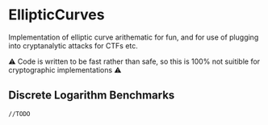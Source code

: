 # EllipticCurves

Implementation of elliptic curve arithematic for fun, and for use of plugging into cryptanalytic attacks for CTFs etc.

⚠️ Code is written to be fast rather than safe, so this is 100% not suitible for cryptographic implementations ⚠️

## Discrete Logarithm Benchmarks

```
//TODO
```
